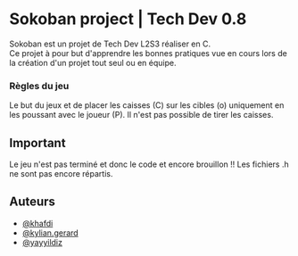 # Sokoban project | Tech Dev 0.8
Sokoban est un projet de Tech Dev L2S3 réaliser en C.  
Ce projet à pour but d'apprendre les bonnes pratiques vue en cours lors de la création d'un projet tout seul ou en équipe.

### Règles du jeu
Le but du jeux et de placer les caisses (C) sur les cibles (o) uniquement en les poussant avec le joueur (P). Il n'est pas possible de tirer les caisses.

## Important
Le jeu n'est pas terminé et donc le code et encore brouillon !!
Les fichiers .h ne sont pas encore répartis.

## Auteurs

- [@khafdi](https://git.unistra.fr/khafdi)
- [@kylian.gerard](https://git.unistra.fr/kylian.gerard)
- [@yayyildiz](https://git.unistra.fr/yayyildiz)
